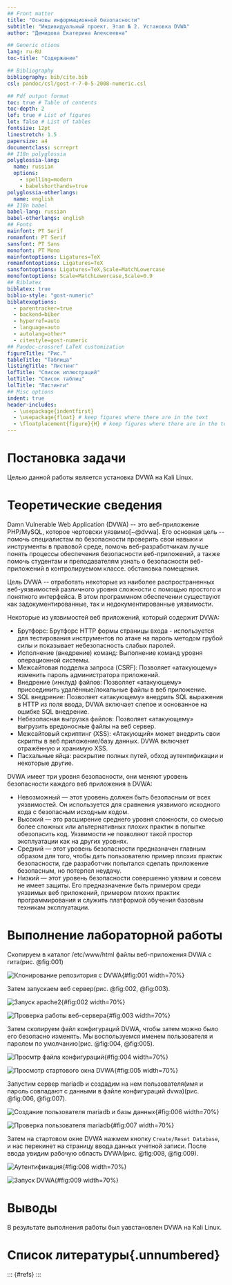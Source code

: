 ```yaml
---
## Front matter
title: "Основы информационной безопасности"
subtitle: "Индивидуальный проект. Этап № 2. Установка DVWA"
author: "Демидова Екатерина Алексеевна"

## Generic otions
lang: ru-RU
toc-title: "Содержание"

## Bibliography
bibliography: bib/cite.bib
csl: pandoc/csl/gost-r-7-0-5-2008-numeric.csl

## Pdf output format
toc: true # Table of contents
toc-depth: 2
lof: true # List of figures
lot: false # List of tables
fontsize: 12pt
linestretch: 1.5
papersize: a4
documentclass: scrreprt
## I18n polyglossia
polyglossia-lang:
  name: russian
  options:
	- spelling=modern
	- babelshorthands=true
polyglossia-otherlangs:
  name: english
## I18n babel
babel-lang: russian
babel-otherlangs: english
## Fonts
mainfont: PT Serif
romanfont: PT Serif
sansfont: PT Sans
monofont: PT Mono
mainfontoptions: Ligatures=TeX
romanfontoptions: Ligatures=TeX
sansfontoptions: Ligatures=TeX,Scale=MatchLowercase
monofontoptions: Scale=MatchLowercase,Scale=0.9
## Biblatex
biblatex: true
biblio-style: "gost-numeric"
biblatexoptions:
  - parentracker=true
  - backend=biber
  - hyperref=auto
  - language=auto
  - autolang=other*
  - citestyle=gost-numeric
## Pandoc-crossref LaTeX customization
figureTitle: "Рис."
tableTitle: "Таблица"
listingTitle: "Листинг"
lofTitle: "Список иллюстраций"
lotTitle: "Список таблиц"
lolTitle: "Листинги"
## Misc options
indent: true
header-includes:
  - \usepackage{indentfirst}
  - \usepackage{float} # keep figures where there are in the text
  - \floatplacement{figure}{H} # keep figures where there are in the text
---
```


# Постановка задачи

Целью данной работы является установка DVWA на Kali Linux.

# Теоретические сведения

Damn Vulnerable Web Application (DVWA) -- это веб-приложение PHP/MySQL, которое чертовски уязвимо[~@dvwa]. Его основная цель -- помочь специалистам по безопасности проверить свои навыки и инструменты в правовой среде, помочь веб-разработчикам лучше понять процессы обеспечения безопасности веб-приложений, а также помочь студентам и преподавателям узнать о безопасности веб-приложений в контролируемом классе. обстановка помещения.

Цель DVWA -- отработать некоторые из наиболее распространенных веб-уязвимостей различного уровня сложности с помощью простого и понятного интерфейса. В этом программном обеспечении существуют как задокументированные, так и недокументированные уязвимости.

Некоторые из уязвимостей веб приложений, который содержит DVWA:

- Брутфорс: Брутфорс HTTP формы страницы входа - используется для тестирования инструментов по атаке на пароль методом грубой силы и показывает небезопасность слабых паролей.
- Исполнение (внедрение) команд: Выполнение команд уровня операционной системы.
- Межсайтовая подделка запроса (CSRF): Позволяет «атакующему» изменить пароль администратора приложений.
- Внедрение (инклуд) файлов: Позволяет «атакующему» присоединить удалённые/локальные файлы в веб приложение.
- SQL внедрение: Позволяет «атакующему» внедрить SQL выражения в HTTP из поля ввода, DVWA включает слепое и основанное на ошибке SQL внедрение.
- Небезопасная выгрузка файлов: Позволяет «атакующему» выгрузить вредоносные файлы на веб сервер.
- Межсайтовый скриптинг (XSS): «Атакующий» может внедрить свои скрипты в веб приложение/базу данных. DVWA включает отражённую и хранимую XSS.
- Пасхальные яйца: раскрытие полных путей, обход аутентификации и некоторые другие.

DVWA имеет три уровня безопасности, они меняют уровень безопасности каждого веб приложения в DVWA:

- Невозможный — этот уровень должен быть безопасным от всех уязвимостей. Он используется для сравнения уязвимого исходного кода с безопасным исходным кодом.
- Высокий — это расширение среднего уровня сложности, со смесью более сложных или альтернативных плохих практик в попытке обезопасить код. Уязвимости не позволяют такой простор эксплуатации как на других уровнях.
- Средний — этот уровень безопасности предназначен главным образом для того, чтобы дать пользователю пример плохих практик безопасности, где разработчик попытался сделать приложение безопасным, но потерпел неудачу.
- Низкий — этот уровень безопасности совершенно уязвим и совсем не имеет защиты. Его предназначение быть примером среди уязвимых веб приложений, примером плохих практик программирования и служить платформой обучения базовым техникам эксплуатации.


# Выполнение лабораторной работы

Скопируем в каталог /etc/www/html файлы веб-приложения DVWA с гита(рис. @fig:001)

![Клонирование репозитория с DVWA](image/a.png){#fig:001 width=70%}

Затем запускаем веб сервер(рис. @fig:002, @fig:003).

![Запуск apache2](image/1.png){#fig:002 width=70%}

![Проверка работы веб-сервера](image/2.png){#fig:003 width=70%}

Затем скопируем файл конфигураций DVWA, чтобы затем можно было его безопасно изменять. Мы воспользуемся именем пользователя и паролем по умолчанию(рис. @fig:004, @fig:005).

![Просмтр файла конфигураций](image/3.png){#fig:004 width=70%}

![Просмотр стартового окна DVWA](image/4.png){#fig:005 width=70%}

Запустим сервер mariadb и создадим на нем пользователя(имя и пароль совпадают с данными в файле конфигураций dvwa)(рис. @fig:006, @fig:007).

![Создание пользователя mariadb и базы данных](image/5.png){#fig:006 width=70%}

![Проверка пользователя mariadb](image/6.png){#fig:007 width=70%}

Затем на стартовом окне DVWA нажмем кнопку `Create/Reset Database`, и нас перекинет на страницу ввода данных учетной записи. После ввода увидим рабочую область DVWA(рис. @fig:008, @fig:009).

![Аутентификация](image/7.png){#fig:008 width=70%}

![Запуск DVWA](image/8.png){#fig:009 width=70%}

# Выводы

В результате выполнения работы был уавстановлен DVWA на Kali Linux.

# Список литературы{.unnumbered}

::: {#refs}
:::


